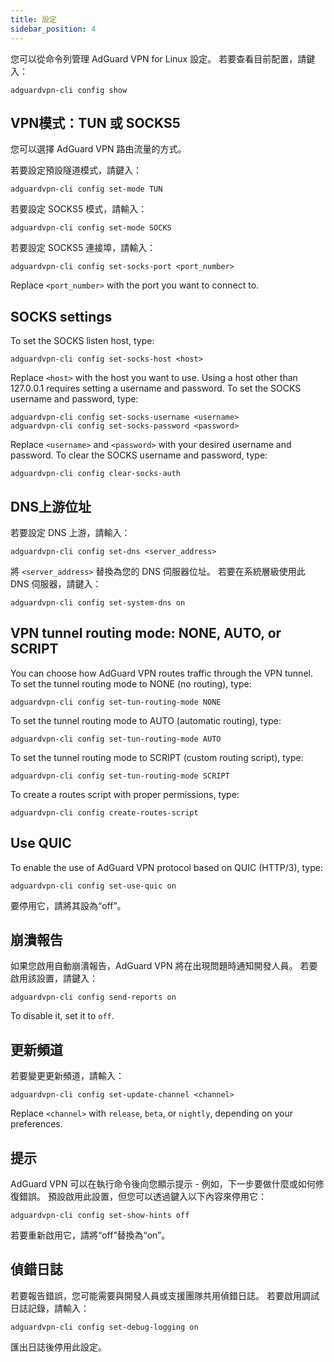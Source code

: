 ```yaml
---
title: 設定
sidebar_position: 4
---
```


您可以從命令列管理 AdGuard VPN for Linux 設定。 若要查看目前配置，請鍵入：

```
adguardvpn-cli config show
```

## VPN模式：TUN 或 SOCKS5

您可以選擇 AdGuard VPN 路由流量的方式。

若要設定預設隧道模式，請鍵入：

```
adguardvpn-cli config set-mode TUN
```

若要設定 SOCKS5 模式，請輸入：

```
adguardvpn-cli config set-mode SOCKS
```

若要設定 SOCKS5 連接埠，請輸入：

```
adguardvpn-cli config set-socks-port <port_number>
```

Replace `<port_number>` with the port you want to connect to.

## SOCKS settings

To set the SOCKS listen host, type:

```
adguardvpn-cli config set-socks-host <host>
```

Replace `<host>` with the host you want to use. Using a host other than 127.0.0.1 requires setting a username and password. To set the SOCKS username and password, type:

```
adguardvpn-cli config set-socks-username <username>
adguardvpn-cli config set-socks-password <password>
```

Replace `<username>` and `<password>` with your desired username and password. To clear the SOCKS username and password, type:

```
adguardvpn-cli config clear-socks-auth
```

## DNS上游位址

若要設定 DNS 上游，請輸入：

```
adguardvpn-cli config set-dns <server_address>
```

將 `<server_address>` 替換為您的 DNS 伺服器位址。 若要在系統層級使用此 DNS 伺服器，請鍵入：

```
adguardvpn-cli config set-system-dns on
```

## VPN tunnel routing mode: NONE, AUTO, or SCRIPT

You can choose how AdGuard VPN routes traffic through the VPN tunnel. To set the tunnel routing mode to NONE (no routing), type:

```
adguardvpn-cli config set-tun-routing-mode NONE
```

To set the tunnel routing mode to AUTO (automatic routing), type:

```
adguardvpn-cli config set-tun-routing-mode AUTO
```

To set the tunnel routing mode to SCRIPT (custom routing script), type:

```
adguardvpn-cli config set-tun-routing-mode SCRIPT
```

To create a routes script with proper permissions, type:

```
adguardvpn-cli config create-routes-script
```

## Use QUIC

To enable the use of AdGuard VPN protocol based on QUIC (HTTP/3), type:

```
adguardvpn-cli config set-use-quic on
```

要停用它，請將其設為“off”。

## 崩潰報告

如果您啟用自動崩潰報告，AdGuard VPN 將在出現問題時通知開發人員。 若要啟用該設置，請鍵入：

```
adguardvpn-cli config send-reports on
```

To disable it, set it to `off`.

## 更新頻道

若要變更更新頻道，請輸入：

```
adguardvpn-cli config set-update-channel <channel>
```

Replace `<channel>` with `release`, `beta`, or `nightly`, depending on your preferences.

## 提示

AdGuard VPN 可以在執行命令後向您顯示提示 - 例如，下一步要做什麼或如何修復錯誤。 預設啟用此設置，但您可以透過鍵入以下內容來停用它：

```
adguardvpn-cli config set-show-hints off
```

若要重新啟用它，請將“off”替換為“on”。

## 偵錯日誌

若要報告錯誤，您可能需要與開發人員或支援團隊共用偵錯日誌。 若要啟用調試日誌記錄，請輸入：

```
adguardvpn-cli config set-debug-logging on
```

匯出日誌後停用此設定。

